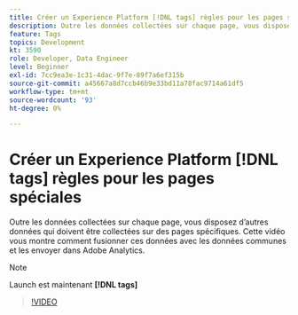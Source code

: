 ```yaml
---
title: Créer un Experience Platform [!DNL tags] règles pour les pages spéciales
description: Outre les données collectées sur chaque page, vous disposez d’autres données qui doivent être collectées sur des pages spécifiques. Cette vidéo vous montre comment fusionner ces données avec les données communes et les envoyer dans Adobe Analytics.
feature: Tags
topics: Development
kt: 3590
role: Developer, Data Engineer
level: Beginner
exl-id: 7cc9ea3e-1c31-4dac-9f7e-89f7a6ef315b
source-git-commit: a45667a8d7ccb46b9e33bd11a78fac9714a61df5
workflow-type: tm+mt
source-wordcount: '93'
ht-degree: 0%

---
```


# Créer un Experience Platform [!DNL tags] règles pour les pages spéciales

Outre les données collectées sur chaque page, vous disposez d’autres données qui doivent être collectées sur des pages spécifiques. Cette vidéo vous montre comment fusionner ces données avec les données communes et les envoyer dans Adobe Analytics.

>[!NOTE]
>
> Launch est maintenant **[!DNL tags]**

>[!VIDEO](https://video.tv.adobe.com/v/28770/?quality=12&learn=on)

